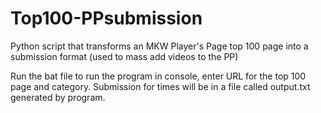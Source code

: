 # Top100-PPsubmission
Python script that transforms an MKW Player's Page top 100 page into a submission format (used to mass add videos to the PP)

Run the bat file to run the program in console, enter URL for the top 100 page and category. Submission for times will be in a file called output.txt generated by program.

